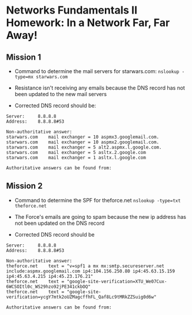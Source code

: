# Networks Fundamentals II Homework: In a Network Far, Far Away!
## Mission 1
* Command to determine the mail servers for starwars.com: `nslookup -type=mx starwars.com`

* Resistance isn't receiving any emails because the DNS record has not been updated to the new mail servers
* Corrected DNS record should be:
```
Server:		8.8.8.8
Address:	8.8.8.8#53

Non-authoritative answer:
starwars.com	mail exchanger = 10 aspmx3.googlemail.com.
starwars.com	mail exchanger = 10 aspmx2.googlemail.com.
starwars.com	mail exchanger = 5 alt2.aspmx.l.google.com.
starwars.com	mail exchanger = 5 asltx.2.google.com
starwars.com	mail exchanger = 1 asltx.l.google.com

Authoritative answers can be found from:
```

## Mission 2
* Command to determine the SPF for theforce.net `nslookup -type=txt theforce.net`

* The Force's emails are going to spam because the new ip address has not been updated on the DNS record
* Corrected DNS record should be
```
Server:		8.8.8.8
Address:	8.8.8.8#53

Non-authoritative answer:
theforce.net	text = "v=spf1 a mx mx:smtp.secureserver.net include:aspmx.googlemail.com ip4:104.156.250.80 ip4:45.63.15.159 ip4:45.63.4.215 ip4:45.23.176.21"
theforce.net	text = "google-site-verification=XTU_We07Cux-6WCSOItl0c_WS29hzo92jPE341ckbOQ"
theforce.net	text = "google-site-verification=ycgY7mtk2oUZMagcffhFL_Qaf8Lc9tMRkZZSuig0d6w"

Authoritative answers can be found from:
```
